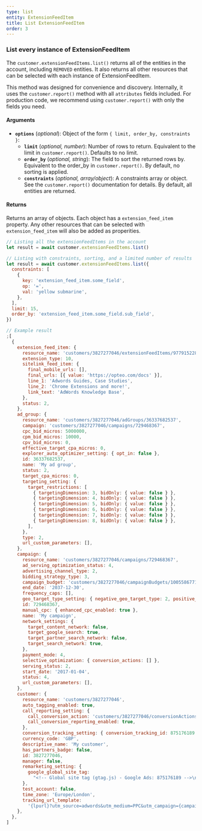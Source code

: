 ```yaml
---
type: list
entity: ExtensionFeedItem
title: List ExtensionFeedItem
order: 3
---
```


### List every instance of ExtensionFeedItem

The `customer.extensionFeedItems.list()` returns all of the entities in the account, including `REMOVED` entities. It also returns all other resources that can be selected with each instance of ExtensionFeedItem.

This method was designed for convenience and discovery. Internally, it uses the `customer.report()` method with all `attributes` fields included. For production code, we recommend using `customer.report()` with only the fields you need.

#### Arguments

- **`options`** (_optional_): Object of the form `{ limit, order_by, constraints }`:
  - **`limit`** (_optional, number_): Number of rows to return. Equivalent to the limit in `customer.report()`. Defaults to no limit.
  - **`order_by`** (_optional, string_): The field to sort the returned rows by. Equivalent to the order_by in `customer.report()`. By default, no sorting is applied.
  - **`constraints`** (_optional, array/object_): A constraints array or object. See the `customer.report()` documentation for details. By default, all entities are returned.

#### Returns

Returns an array of objects.
Each object has a `extension_feed_item` property. Any other resources that can be selected with `extension_feed_item` will also be added as properities.

```javascript
// Listing all the extensionFeedItems in the account
let result = await customer.extensionFeedItems.list()

// Listing with constraints, sorting, and a limited number of results
let result = await customer.extensionFeedItems.list({
  constraints: [
    {
      key: 'extension_feed_item.some_field',
      op: '=',
      val: 'yellow submarine',
    },
  ],
  limit: 15,
  order_by: 'extension_feed_item.some_field.sub_field',
})
```

```javascript
// Example result
;[
  {
    extension_feed_item: {
      resource_name: 'customers/3827277046/extensionFeedItems/9779152283',
      extension_type: 10,
      sitelink_feed_item: {
        final_mobile_urls: [],
        final_urls: [{ value: 'https://opteo.com/docs' }],
        line_1: 'Adwords Guides, Case Studies',
        line_2: 'Chrome Extensions and more!',
        link_text: 'AdWords Knowledge Base',
      },
      status: 2,
    },
    ad_group: {
      resource_name: 'customers/3827277046/adGroups/36337682537',
      campaign: 'customers/3827277046/campaigns/729468367',
      cpc_bid_micros: 5000000,
      cpm_bid_micros: 10000,
      cpv_bid_micros: 0,
      effective_target_cpa_micros: 0,
      explorer_auto_optimizer_setting: { opt_in: false },
      id: 36337682537,
      name: 'My ad group',
      status: 2,
      target_cpa_micros: 0,
      targeting_setting: {
        target_restrictions: [
          { targetingDimension: 3, bidOnly: { value: false } },
          { targetingDimension: 4, bidOnly: { value: false } },
          { targetingDimension: 5, bidOnly: { value: false } },
          { targetingDimension: 6, bidOnly: { value: false } },
          { targetingDimension: 7, bidOnly: { value: false } },
          { targetingDimension: 8, bidOnly: { value: false } },
        ],
      },
      type: 2,
      url_custom_parameters: [],
    },
    campaign: {
      resource_name: 'customers/3827277046/campaigns/729468367',
      ad_serving_optimization_status: 4,
      advertising_channel_type: 2,
      bidding_strategy_type: 3,
      campaign_budget: 'customers/3827277046/campaignBudgets/1005586771',
      end_date: '2037-12-30',
      frequency_caps: [],
      geo_target_type_setting: { negative_geo_target_type: 2, positive_geo_target_type: 4 },
      id: 729468367,
      manual_cpc: { enhanced_cpc_enabled: true },
      name: 'My campaign',
      network_settings: {
        target_content_network: false,
        target_google_search: true,
        target_partner_search_network: false,
        target_search_network: true,
      },
      payment_mode: 4,
      selective_optimization: { conversion_actions: [] },
      serving_status: 2,
      start_date: '2017-01-04',
      status: 4,
      url_custom_parameters: [],
    },
    customer: {
      resource_name: 'customers/3827277046',
      auto_tagging_enabled: true,
      call_reporting_setting: {
        call_conversion_action: 'customers/3827277046/conversionActions/179',
        call_conversion_reporting_enabled: true,
      },
      conversion_tracking_setting: { conversion_tracking_id: 875176189 },
      currency_code: 'GBP',
      descriptive_name: 'My customer',
      has_partners_badge: false,
      id: 3827277046,
      manager: false,
      remarketing_setting: {
        google_global_site_tag:
          "<!-- Global site tag (gtag.js) - Google Ads: 875176189 -->\n<script async src=\"https://www.googletagmanager.com/gtag/js?id=AW-875176189\"></script>\n<script>\n  window.dataLayer = window.dataLayer || [];\n  function gtag(){dataLayer.push(arguments);}\n  gtag('js', new Date());\n\n  gtag('config', 'AW-875176189');\n</script>\n",
      },
      test_account: false,
      time_zone: 'Europe/London',
      tracking_url_template:
        '{lpurl}?utm_source=adwords&utm_medium=PPC&utm_campaign={campaignid}&utm_term={ifsearch:{keyword}}{ifcontent:{placement}}&utm_content={creative}&network={network}&adgroupid={adgroupid}&matchtype={matchtype}&adposition={adposition}&targetid={targetid}&target={target}&device={device}&devicemodel={devicemodel}',
    },
  },
]
```
